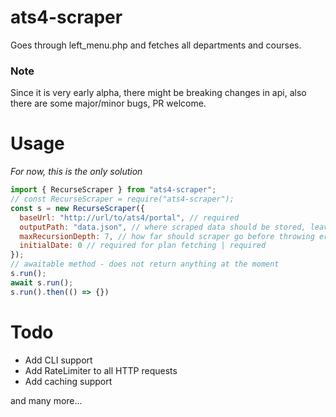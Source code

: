 # ats4-scraper

Goes through left_menu.php and fetches all departments and courses.

### Note

Since it is very early alpha, there might be breaking changes in api, also there are some major/minor bugs, PR welcome.

# Usage
_For now, this is the only solution_
```javascript
import { RecurseScraper } from "ats4-scraper";
// const RecurseScraper = require("ats4-scraper");
const s = new RecurseScraper({
  baseUrl: "http://url/to/ats4/portal", // required
  outputPath: "data.json", // where scraped data should be stored, leave empty to disable
  maxRecursionDepth: 7, // how far should scraper go before throwing error | required
  initialDate: 0 // required for plan fetching | required
});
// awaitable method - does not return anything at the moment
s.run();
await s.run();
s.run().then(() => {})
```

# Todo
+ Add CLI support
+ Add RateLimiter to all HTTP requests
+ Add caching support

and many more...
